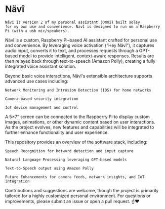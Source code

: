 # Nävî

<code>Nävî is version 2 of my personal assistant (Omni) built soley for my own use and convenience. Nävî is designed to run on a Raspberry Pi (with a usb mic/speakers).</code>

Nävî is a custom, Raspberry Pi–based AI assistant crafted for personal use and convenience. By leveraging voice activation (“Hey Nävî”), it captures audio input, converts it to text, and processes requests through a GPT-based model to provide intelligent, context-aware responses. Results are then relayed back through text-to-speech (Amazon Polly), creating a fully integrated voice assistant solution.

Beyond basic voice interactions, Nävî's extensible architecture supports advanced use cases including:

    Network Monitoring and Intrusion Detection (IDS) for home networks

    Camera-based security integration

    IoT device management and control

A 5×7” screen can be connected to the Raspberry Pi to display custom images, animations, or other dynamic content based on user interactions. As the project evolves, new features and capabilities will be integrated to further enhance functionality and user experience.

This repository provides an overview of the software stack, including:

    Speech Recognition for hotword detection and input capture

    Natural Language Processing leveraging GPT-based models

    Text-to-Speech output using Amazon Polly

    Future Enhancements for camera feeds, network insights, and IoT integration

Contributions and suggestions are welcome, though the project is primarily tailored for a highly customized personal environment. For questions or improvements, please submit an issue or open a pull request. ☝️❤️
